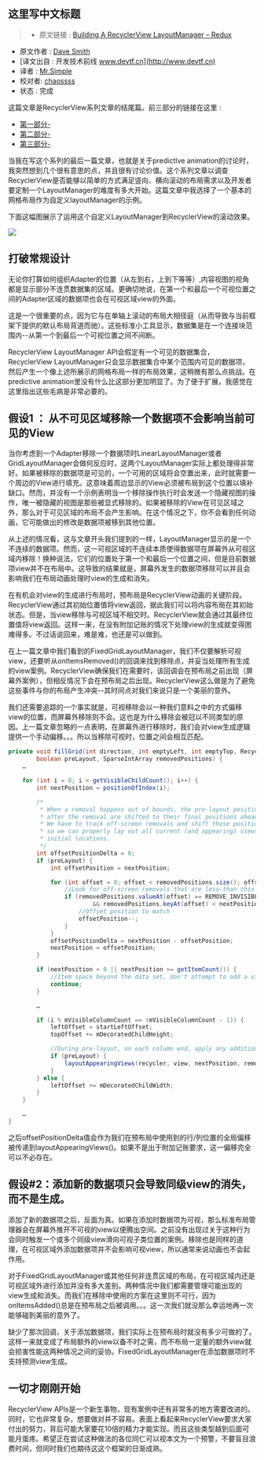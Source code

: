 这里写中文标题
---

> * 原文链接 : [Building A RecyclerView LayoutManager – Redux](http://wiresareobsolete.com/2014/09/recyclerview-layoutmanager-2/)
* 原文作者 : [Dave Smith](http://wiresareobsolete.com/)
* [译文出自 :  开发技术前线 www.devtf.cn](http://www.devtf.cn)
* 译者 : [Mr.Simple](https://github.com/bboyfeiyu) 
* 校对者: [chaossss](https://github.com/chaossss)  
* 状态 :  完成 



这篇文章是RecyclerView系列文章的结尾篇。前三部分的链接在这里 :       

* [第一部分-]()
* [第二部分-]()
* [第三部分-]()

当我在写这个系列的最后一篇文章，也就是关于predictIve animation的讨论时，我突然想到几个很有意思的点，并且很有讨论价值。这个系列文章以调查RecyclerView是否能够以简单的方式满足竖向、横向滚动的布局需求以及开发者要定制一个LayoutManager的难度有多大开始。这篇文章中我选择了一个基本的网格布局作为自定义layoutManager的示例。

下面这幅图展示了运用这个自定义LayoutManager到RecyclerView的滚动效果。       

![](http://i.embed.ly/1/display/resize?url=http%3A%2F%2Fwiresareobsolete.com%2Fwordpress%2Fwp-content%2Fuploads%2F2015%2F02%2FGridWindow.gif&grow=true&key=92b31102528511e1a2ec4040d3dc5c07&height=400)

## 打破常规设计

无论你打算如何组织Adapter的位置（从左到右，上到下等等）,内容视图的视角都是显示部分不连贯数据集的区域。更确切地说，在第一个和最后一个可视位置之间的Adapter区域的数据项也会在可视区域view的外面。 

这是一个很重要的点，因为它与在单轴上滚动的布局大相径庭（从而导致与当前框架下提供的默认布局背道而驰）。这些标准小工具显示，数据集是在一个连接块范围内--从第一个到最后一个可视位置之间不间断。

RecyclerView LayoutManager API会假定有一个可见的数据集合，RecyclerView LayoutManager只会显示数据集合中某个范围内可见的数据项，然后产生一个像上述所展示的网格布局一样的布局效果，这稍微有那么点挑战。在predictive animation里没有什么比这部分更加明显了。为了便于扩展，我感觉在这里指出这些毛病是非常必要的。


## 假设1 ： 从不可见区域移除一个数据项不会影响当前可见的View

当你考虑到一个Adapter移除一个数据项时LinearLayoutManager或者GridLayoutManager会做何反应时，这两个LayoutManager实际上都处理得非常好。如果被移除的数据项是可见的，一个可用的区域将会空置出来，此时就需要一个周边的View进行填充。这意味着周边显示的View必须被布局到这个位置以填补缺口。然而，并没有一个示例表明当一个移除操作执行时会发送一个隐藏视图的操作，唯一被隐藏的视图是那些被显式移除的。如果被移除的View在可见区域之外，那么对于可见区域的布局不会产生影响。在这个情况之下，你不会看到任何动画，它可能做出的修改是数据项被移到其他位置。

从上述的情况看，这与文章开头我们提到的一样，LayoutManager显示的是一个不连续的数据项。然而，这一可视区域的不连续本质使得数据项在屏幕外从可视区域内移除！换种说法，它们的位置处于第一个和最后一个位置之间，但是目前数据项view并不在布局中。这导致的结果就是，屏幕外发生的数据项移除可以并且会影响我们在布局动画处理时view的生成和消失。

在有机会对view的生成进行布局时，预布局是RecyclerView动画的关键阶段。RecyclerView通过其初始位置值将view返回，据此我们可以将内容布局在其初始状态。但是，当view移除与可视区域不相交时。RecyclerView就会通过其最终位置值将view返回。这样一来，在没有附加记账的情况下处理view的生成就变得困难得多。不过话说回来，难是难，也还是可以做到。

在上一篇文章中我们看到的FixedGridLayoutManager，我们不仅要解析可视view，还要听从onItemsRemoved()的回调来找到移除点，并妥当处理所有生成的view案例。RecyclerView确保我们在需要时，该回调会在预布局之前出现（屏幕外案例），但相反情况下会在预布局之后出现。RecyclerView这么做是为了避免这些事件与你的布局产生冲突--其时间点对我们来说只是一个美丽的意外。

我们还需要追踪的一个事实就是，可视移除会以一种我们意料之中的方式偏移view的位置，而屏幕外移除则不会。这也是为什么移除会被冠以不同类型的原因。上一篇文章忽略的一点表明，在屏幕外进行移除时，我们会对view生成逻辑提供一个手动偏移。。。所以当移除可视时，位置之间会相互匹配。

```java
private void fillGrid(int direction, int emptyLeft, int emptyTop, RecyclerView.Recycler recycler,
        boolean preLayout, SparseIntArray removedPositions) {
    …

    for (int i = 0; i < getVisibleChildCount(); i++) {
        int nextPosition = positionOfIndex(i);

        /*
         * When a removal happens out of bounds, the pre-layout positions of items
         * after the removal are shifted to their final positions ahead of schedule.
         * We have to track off-screen removals and shift those positions back
         * so we can properly lay out all current (and appearing) views in their
         * initial locations.
         */
        int offsetPositionDelta = 0;
        if (preLayout) {
            int offsetPosition = nextPosition;

            for (int offset = 0; offset < removedPositions.size(); offset++) {
                //Look for off-screen removals that are less-than this
                if (removedPositions.valueAt(offset) == REMOVE_INVISIBLE
                        && removedPositions.keyAt(offset) < nextPosition) {
                    //Offset position to match
                    offsetPosition--;
                }
            }
            offsetPositionDelta = nextPosition - offsetPosition;
            nextPosition = offsetPosition;
        }

        if (nextPosition < 0 || nextPosition >= getItemCount()) {
            //Item space beyond the data set, don't attempt to add a view
            continue;
        }

        …

        if (i % mVisibleColumnCount == (mVisibleColumnCount - 1)) {
            leftOffset = startLeftOffset;
            topOffset += mDecoratedChildHeight;

            //During pre-layout, on each column end, apply any additional appearing views
            if (preLayout) {
                layoutAppearingViews(recycler, view, nextPosition, removedPositions.size(), offsetPositionDelta);
            }
        } else {
            leftOffset += mDecoratedChildWidth;
        }
    }

    …
}
```

之后offsetPositionDelta值会作为我们在预布局中使用到的行/列位置的全局偏移被传递到layoutAppearingViews()。如果不是出于附加记账要求，这一偏移完全可以不必存在。

## 假设#2：添加新的数据项只会导致同级view的消失，而不是生成。

添加了新的数据项之后，反面为真。如果在添加时数据项为可视，那么标准布局管理器会在屏幕外推开不可视的view以便腾出空间。之前没有出现过关于这种行为会同时触发一个或多个同级view滑向可视子类位置的案例。移除也是同样的道理，在可视区域外添加数据项并不会影响可视view，所以通常来说动画也不会起作用。

对于FixedGridLayoutManager或其他任何非连贯区域的布局，在可视区域内还是可视区域外进行添加并没有多大差别。两种情况中我们都需要管理可能出现的view生成和消失。而我们在移除中使用的方案在这里则不可行，因为onItemsAdded()总是在预布局之后被调用。。。这一次我们就没那么幸运地再一次能够碰到美丽的意外了。

缺少了那次回调，关于添加数据项，我们实际上在预布局时就没有多少可做的了。这样一来就变成了布局额外的view以备不时之需，而不布局一定量的额外view就会损害性能这两种情况之间的妥协。FixedGridLayoutManager在添加数据项时不支持预测view生成。

## 一切才刚刚开始

RecyclerView APIs是一个新生事物，现有案例中还有非常多的地方需要改进的。同时，它也非常复杂，想要做对并不容易。表面上看起来RecyclerView要求大家付出的努力，背后可能大家要花10倍的精力才能实现。而且这些类型越到后面可能月蛋疼。希望正在尝试这种做法的各位同仁可以视本文为一个预警，不要盲目浪费时间，但同时我们也期待这这个框架的日渐成熟。



